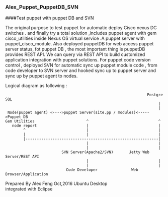 ### Alex_Puppet_PuppetDB_SVN
####Test puppet with puppet DB and SVN

The original purpose to test puppet for automatic deploy Cisco nexus DC switches . and finally try a total solution ,includes puppet agent with gem cisco_utilities inside Nexus OS virtual service .A puppet server with puppet_cisco_module. Also deployed puppetDB for web access puppet server status, fot puppet DB , the most important thing is puppetDB provides REST API. We can query via REST API to build customized application integration with puppet solutions. For puppet code version control , deployed SVN for automatic sync up puppet module code , from code developer to SVN server and hooked sync up to puppet server and sync up by puppet agent to nodes.

Logical diagram as following :


                                                                   Postgre SQL
                                                                        |
                                                                        |
     Node(puppet agent) <---->puppet Server(site.pp / modules)<----->Puppet DB
    Gem Utilities                       ^                               ^
       node report                      |                               |
            ^                           |                               |
            |                           |                               | 
            |-----------------------------------------------------------|
                                        |                               |
                                        |                               | 
                             SVN Server(Apache2/SVN)       Jetty Web Server/REST API 
                                        |                               |
                                        |                               |
                               Code Developer               Web Browser/Application
          
                                                         


Prepared By Alex Feng Oct,2016   Ubuntu Desktop  
     integrated with Eclipse                                                    
